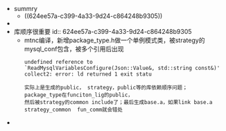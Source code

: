 - summry
	- ((624ee57a-c399-4a33-9d24-c864248b9305))
-
- 库顺序很重要
  id:: 624ee57a-c399-4a33-9d24-c864248b9305
	- mtnc编译，新增package_type.h做一个单例模式类，被strategy的mysql_conf包含，被多个引用后出现
	  ``` shell
	  undefined reference to `ReadMysqlVariablesConfigure(Json::Value&, std::string const&)' 
	  collect2: error: ld returned 1 exit statu
	  
	  实际上是生成的public， strategy，public等的库依赖顺序问题； package_type在funciton_lig的public，
	  然后被strategy的common include了；最后生成base.a，如果link base.a strategy_common  fun_comm就会错处
	  ```
-